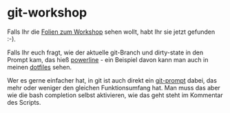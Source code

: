 git-workshop
============


Falls Ihr die [Folien zum Workshop](https://github.com/devbliss/git-workshop/blob/master/Git%20Workshop.pdf?raw=true) sehen wollt, habt Ihr sie jetzt gefunden :-).

Falls Ihr euch fragt, wie der aktuelle git-Branch und dirty-state in den Prompt kam, das hieß [powerline](https://github.com/Lokaltog/powerline) - ein Beispiel davon kann man auch in meinen [dotfiles](https://github.com/wolfgangpfnuer/dotfiles) sehen.

Wer es gerne einfacher hat, in git ist auch direkt ein [git-prompt](https://github.com/git/git/blob/master/contrib/completion/git-prompt.sh) dabei, das mehr oder weniger den gleichen Funktionsumfang hat. Man muss das aber wie die bash completion selbst aktivieren, wie das geht steht im Kommentar des Scripts.
